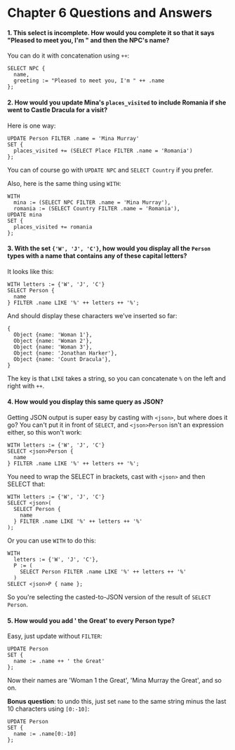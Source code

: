 # Chapter 6 Questions and Answers

#### 1. This select is incomplete. How would you complete it so that it says "Pleased to meet you, I'm " and then the NPC's name?

You can do it with concatenation using `++`:

```edgeql
SELECT NPC {
  name,
  greeting := "Pleased to meet you, I'm " ++ .name
};
```

#### 2. How would you update Mina's `places_visited` to include Romania if she went to Castle Dracula for a visit?

Here is one way:

```edgeql
UPDATE Person FILTER .name = 'Mina Murray'
SET {
  places_visited += (SELECT Place FILTER .name = 'Romania')
};
```

You can of course go with `UPDATE NPC` and `SELECT Country` if you prefer.

Also, here is the same thing using `WITH`:

```edgeql
WITH
  mina := (SELECT NPC FILTER .name = 'Mina Murray'),
  romania := (SELECT Country FILTER .name = 'Romania'),
UPDATE mina
SET {
  places_visited += romania
};
```

#### 3. With the set `{'W', 'J', 'C'}`, how would you display all the `Person` types with a name that contains any of these capital letters?

It looks like this:

```edgeql
WITH letters := {'W', 'J', 'C'}
SELECT Person {
  name
} FILTER .name LIKE '%' ++ letters ++ '%';
```

And should display these characters we've inserted so far:

```
{
  Object {name: 'Woman 1'},
  Object {name: 'Woman 2'},
  Object {name: 'Woman 3'},
  Object {name: 'Jonathan Harker'},
  Object {name: 'Count Dracula'},
}
```

The key is that `LIKE` takes a string, so you can concatenate `%` on the left and right with `++`.

#### 4. How would you display this same query as JSON?

Getting JSON output is super easy by casting with `<json>`, but where does it go? You can't put it in front of `SELECT`, and `<json>Person` isn't an expression either, so this won't work:

```edgeql
WITH letters := {'W', 'J', 'C'}
SELECT <json>Person {
  name
} FILTER .name LIKE '%' ++ letters ++ '%';
```

You need to wrap the SELECT in brackets, cast with `<json>` and then SELECT that:

```edgeql
WITH letters := {'W', 'J', 'C'}
SELECT <json>(
  SELECT Person {
    name
  } FILTER .name LIKE '%' ++ letters ++ '%'
);
```

Or you can use `WITH` to do this:

```edgeql
WITH
  letters := {'W', 'J', 'C'},
  P := (
    SELECT Person FILTER .name LIKE '%' ++ letters ++ '%'
  )
SELECT <json>P { name };
```

So you're selecting the casted-to-JSON version of the result of `SELECT Person`.

#### 5. How would you add ' the Great' to every Person type?

Easy, just update without `FILTER`:

```edgeql
UPDATE Person
SET {
  name := .name ++ ' the Great'
};
```

Now their names are 'Woman 1 the Great', 'Mina Murray the Great', and so on.

**Bonus question**: to undo this, just set `name` to the same string minus the last 10 characters using `[0:-10]`:

```edgeql
UPDATE Person
SET {
  name := .name[0:-10]
};
```
